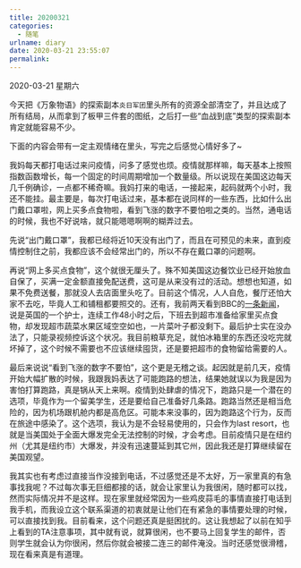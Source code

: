 ```yaml
---
title: 20200321
categories:
  - 随笔
urlname: diary
date: 2020-03-21 23:55:07
permalink:
---
```

2020-03-21 星期六

今天把《万象物语》的探索副本`炎日军团`里头所有的资源全部清空了，并且达成了所有结局，从而拿到了板甲三件套的图纸，之后打一些“血战到底”类型的探索副本肯定就能容易不少。

下面的内容会带有一定主观情绪在里头，写完之后感觉心情好多了~

我妈每天都打电话过来问疫情，问多了感觉也烦。疫情就那样嘛，每天基本上按照指数函数增长，每一个固定的时间周期增加一个数量级。所以说现在美国这边每天几千例确诊，一点都不稀奇嘛。我妈打来的电话，一接起来，起码就两个小时，我还不能挂。最主要是，每次打电话过来，基本都在说同样的一些东西，比如什么出门戴口罩啦，网上买多点食物啦，看到飞涨的数字不要怕啦之类的。当然，通电话的时候，我也不好说啥，就只能嗯嗯啊啊的糊弄过去。

先说“出门戴口罩”，我都已经将近10天没有出门了，而且在可预见的未来，直到疫情控制住之前，我都应该不会经常出门的，所以不存在戴口罩的问题啊。

再说“网上多买点食物”，这个就很无厘头了。殊不知美国这边餐饮业已经开始放血自保了，买满一定金额直接免配送费，这可是从来没有过的活动。想想也知道，如果不免费送餐，那就没人去店面里头吃了。目前这个情况，人人自危，餐厅还怕大家不去吃，毕竟人工和铺租都要照交的。还有，我前两天看到BBC的[一条新闻](https://www.bbc.com/news/av/uk-england-york-north-yorkshire-51966337/coronavirus-nurse-s-despair-as-panic-buyers-clear-shelves)，说是英国的一个护士，连续工作48小时之后，下班去到超市准备给家里买点食物，却发现超市蔬菜水果区域空空如也，一片菜叶子都没剩下。最后护士实在没办法了，只能录视频控诉这个状况。我目前粮草充足，就怕冰箱里的东西还没吃完就坏掉了，这个时候不需要也不应该继续囤货，还是要把超市的食物留给需要的人。

最后来说说“看到飞涨的数字不要怕”，这个更是无稽之谈。起因就是前几天，疫情开始大幅扩散的时候，我跟我妈表达了可能跑路的想法，结果她就误以为我是因为害怕打算跑路，真是锅从天上来啊。疫情到处肆虐的情况下，跑路只是一个潜在的选项，毕竟作为一个留美学生，还是要给自己准备好几条路。跑路当然还是相当危险的，因为机场跟机舱内都是高危区。可能本来没事的，因为跑路这个行为，反而在旅途中感染了。这个选项，我认为是不会轻易使用的，只会作为last resort，也就是当美国处于全面大爆发完全无法控制的时候，才会考虑。目前疫情只是在纽约州（尤其是纽约市）大爆发，并没有迅速蔓延到其它州，因此我还是打算继续留在美国观望。

我其实也有考虑过直接当作没接到电话，不过感觉还是不太好，万一家里真的有急事找我呢？不过每次事无巨细都接的话，就会让家里认为我很闲，随时都可以找，然而实际情况并不是这样。现在家里就经常因为一些鸡皮蒜毛的事情直接打电话到我手机，而我设立这个联系渠道的初衷就是让他们在有紧急的事情要处理的时候，可以直接找到我。目前看来，这个问题还真是挺困扰的。这让我想起了以前在知乎上看到的TA注意事项，其中就有说，就算很闲，也不要马上回复学生的邮件，否则学生就会认为你很闲，然后你就会被接二连三的邮件淹没。当时还感觉很滑稽，现在看来真是有道理。